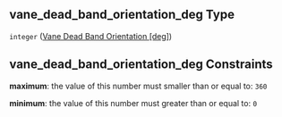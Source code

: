 ## vane_dead_band_orientation_deg Type

`integer` ([Vane Dead Band Orientation \[deg\]](iea43_wra_data_model-properties-measurement-location-measurement-location-properties-measurement-point-items-properties-mounting-arrangement-items-properties-vane-dead-band-orientation-deg.md))

## vane_dead_band_orientation_deg Constraints

**maximum**: the value of this number must smaller than or equal to: `360`

**minimum**: the value of this number must greater than or equal to: `0`
